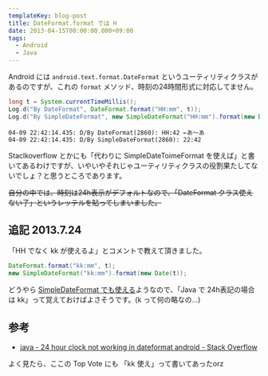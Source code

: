```yaml
---
templateKey: blog-post
title: DateFormat.format では H
date: 2013-04-15T00:00:00.000+09:00
tags:
  - Android
  - Java
---
```

Android には ``android.text.format.DateFormat`` というユーティリティクラスがあるのですが、これの ``format`` メソッド、時刻の24時間形式に対応してません。
<!--more-->

```java DateTimeFormatTest.java
long t = System.currentTimeMillis();
Log.d("By DateFormat", DateFormat.format("HH:mm", t));
Log.d("By SimpleDateFormat", new SimpleDateFormat("HH:mm").format(new Date(t)));
```

```
04-09 22:42:14.435: D/By DateFormat(2860): HH:42 ←あ〜あ
04-09 22:42:14.435: D/By SimpleDateFormat(2860): 22:42
```

Staclkoverflow とかにも「代わりに SimpleDateToimeFormat を使えば」と書いてあるわけですが、いやいやそれじゃユーティリティクラスの役割果たしてないでしょ？と思うところであります。

<strike>自分の中では、時刻は24h表示がデフォルトなので、「DateFormat クラス使えない子」というレッテルを貼ってしまいました。</strike>

## 追記 2013.7.24
「HH でなく kk が使えるよ」とコメントで教えて頂きました。

```java 
DateFormat.format("kk:mm", t);
new SimpleDateFormat("kk:mm").format(new Date(t));
```

どうやら [SimpleDateFormat でも使える](http://stackoverflow.com/questions/8907509/how-to-set-24-hours-format-for-date-on-java)ようなので、「Java で 24h表記の場合は kk」って覚えておけばよさそうです。(k って何の略なの…)

## 参考
* [java - 24 hour clock not working in dateformat android - Stack Overflow](http://stackoverflow.com/questions/5755073/24-hour-clock-not-working-in-dateformat-android)

よく見たら、ここの Top Vote にも 「kk 使え」って書いてあったorz